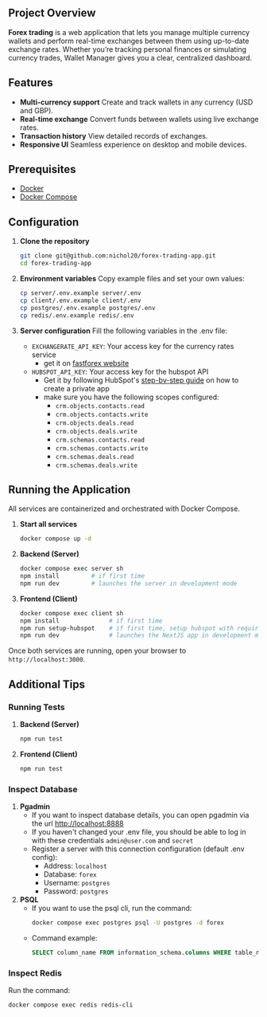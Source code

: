 ## Project Overview

**Forex trading** is a web application that lets you manage multiple currency wallets and perform real-time exchanges between them using up-to-date exchange rates. Whether you’re tracking personal finances or simulating currency trades, Wallet Manager gives you a clear, centralized dashboard.

## Features

* **Multi-currency support**
  Create and track wallets in any currency (USD and GBP).
* **Real-time exchange**
  Convert funds between wallets using live exchange rates.
* **Transaction history**
  View detailed records of exchanges.
* **Responsive UI**
  Seamless experience on desktop and mobile devices.

## Prerequisites

* [Docker](https://www.docker.com/)
* [Docker Compose](https://docs.docker.com/compose/)

## Configuration

1. **Clone the repository**

   ```bash
   git clone git@github.com:nichol20/forex-trading-app.git
   cd forex-trading-app
   ```
2. **Environment variables**
   Copy example files and set your own values:

   ```bash
   cp server/.env.example server/.env
   cp client/.env.example client/.env
   cp postgres/.env.example postgres/.env
   cp redis/.env.example redis/.env
   ```

3. **Server configuration**
    Fill the following variables in the .env file:
    * `EXCHANGERATE_API_KEY`: Your access key for the currency rates service
        - get it on [fastforex website](https://www.fastforex.io/)
    * `HUBSPOT_API_KEY`: Your access key for the hubspot API
        - Get it by following HubSpot's [step-by-step guide](https://developers.hubspot.com/docs/guides/apps/private-apps/overview) on how to create a private app
        - make sure you have the following scopes configured:
            - `crm.objects.contacts.read`
            - `crm.objects.contacts.write`
            - `crm.objects.deals.read`
            - `crm.objects.deals.write`
            - `crm.schemas.contacts.read`
            - `crm.schemas.contacts.write`
            - `crm.schemas.deals.read`
            - `crm.schemas.deals.write`

## Running the Application

All services are containerized and orchestrated with Docker Compose.

1. **Start all services**

   ```bash
   docker compose up -d
   ```
2. **Backend (Server)**

   ```bash
   docker compose exec server sh
   npm install         # if first time
   npm run dev         # launches the server in development mode
   ```
3. **Frontend (Client)**

   ```bash
   docker compose exec client sh
   npm install              # if first time
   npm run setup-hubspot    # if first time, setup hubspot with required properties and groups
   npm run dev              # launches the NextJS app in development mode
   ```

Once both services are running, open your browser to `http://localhost:3000`.

## Additional Tips

### Running Tests
1. **Backend (Server)**

    ```bash
   npm run test
   ```

2. **Frontend (Client)**

    ```bash
    npm run test
    ```


### Inspect Database
1. **Pgadmin**
    * If you want to inspect database details, you can open pgadmin via the url [http://localhost:8888](http://localhost:8888)
    * If you haven't changed your .env file, you should be able to log in with these credentials `admin@user.com` and `secret`
    * Register a server with this connection configuration (default .env config):
        - Address: `localhost`
        - Database: `forex`
        - Username: `postgres`
        - Password: `postgres`
2. **PSQL**
    * If you want to use the psql cli, run the command:
        ```bash
        docker compose exec postgres psql -U postgres -d forex
        ```
    * Command example:
        ```SQL
        SELECT column_name FROM information_schema.columns WHERE table_name = 'users';
        ```

### Inspect Redis

Run the command:
```bash
docker compose exec redis redis-cli
```